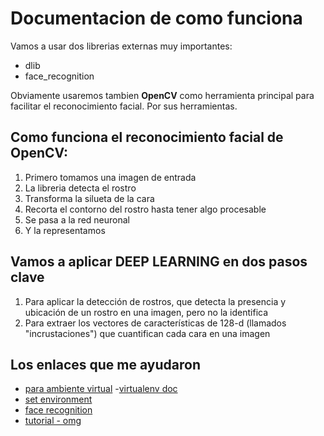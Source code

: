 # Documentacion de como funciona 

Vamos a usar dos librerias externas muy importantes:

- dlib
- face_recognition

Obviamente usaremos tambien **OpenCV** como herramienta principal para facilitar el reconocimiento facial. Por sus herramientas.

## Como funciona el reconocimiento facial de OpenCV:

1. Primero tomamos una imagen de entrada
2. La libreria detecta el rostro
3. Transforma la silueta de la cara 
4. Recorta el contorno del rostro hasta tener algo procesable
5. Se pasa a la red neuronal
6. Y la representamos

## Vamos a aplicar DEEP LEARNING en dos pasos clave

1. Para aplicar la detección de rostros, que detecta la presencia y ubicación de un rostro en una imagen, pero no la identifica
2. Para extraer los vectores de características de 128-d (llamados "incrustaciones") que cuantifican cada cara en una imagen


## Los enlaces que me ayudaron

- [para ambiente virtual](https://github.com/pystudent1913/twetclone-django1.10/blob/master/documentacion/setup.md)
-[virtualenv doc](https://docs.python-guide.org/dev/virtualenvs/)
- [set environment](https://github.com/pystudent1913/learning-django/blob/master/00_Instalacion_and_basics/01Set_environment.md)
- [face recognition](https://github.com/ageitgey/face_recognition)
- [tutorial - omg](https://www.pyimagesearch.com/2018/09/24/opencv-face-recognition/)
 







